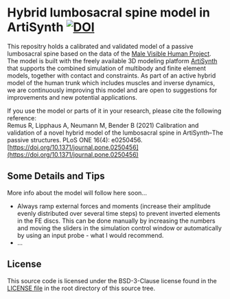 # Hybrid lumbosacral spine model in ArtiSynth [![DOI](https://zenodo.org/badge/DOI/10.5281/zenodo.4453702.svg)](https://doi.org/10.5281/zenodo.4453702) 

This repositry holds a calibrated and validated model of a passive lumbosacral spine based on the data of the [Male Visible Human Project](https://www.nlm.nih.gov/research/visible/visible_human.html). The model is built with the freely available 3D modeling platform [ArtiSynth](https://www.artisynth.org) that supports the combined simulation of multibody and finite element models, together with contact and constraints. As part of an active hybrid model of the human trunk which includes muscles and inverse dynamics, we are continuously improving this model and are open to suggestions for improvements and new potential applications.  

If you use the model or parts of it in your research, please cite the following reference:  
Remus R, Lipphaus A, Neumann M, Bender B (2021) Calibration and validation of a novel hybrid model of the lumbosacral spine in ArtiSynth–The passive structures. PLoS ONE 16(4): e0250456. [https://doi.org/10.1371/journal.pone.0250456](https://doi.org/10.1371/journal.pone.0250456)


## Some Details and Tips

More info about the model will follow here soon...

- Always ramp external forces and moments (increase their amplitude evenly distributed over several time steps) to prevent inverted elements in the FE discs. This can be done manually by increasing the numbers and moving the sliders in the simulation control window or automatically by using an input probe - what I would recommend. 
- ...



## License
This source code is licensed under the BSD-3-Clause license found in the [LICENSE file](LICENSE.md) in the root directory of this source tree. 
